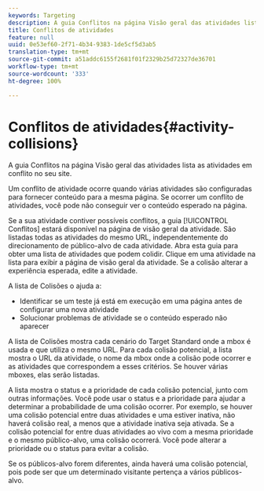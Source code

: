 ```yaml
---
keywords: Targeting
description: A guia Conflitos na página Visão geral das atividades lista as atividades em conflito no seu site.
title: Conflitos de atividades
feature: null
uuid: 0e53ef60-2f71-4b34-9383-1de5cf5d3ab5
translation-type: tm+mt
source-git-commit: a51addc6155f2681f01f2329b25d72327de36701
workflow-type: tm+mt
source-wordcount: '333'
ht-degree: 100%

---
```



# Conflitos de atividades{#activity-collisions}

A guia Conflitos na página Visão geral das atividades lista as atividades em conflito no seu site.

Um conflito de atividade ocorre quando várias atividades são configuradas para fornecer conteúdo para a mesma página. Se ocorrer um conflito de atividades, você pode não conseguir ver o conteúdo esperado na página.

Se a sua atividade contiver possíveis conflitos, a guia [!UICONTROL Conflitos] estará disponível na página de visão geral da atividade. São listadas todas as atividades do mesmo URL, independentemente do direcionamento de público-alvo de cada atividade. Abra esta guia para obter uma lista de atividades que podem colidir. Clique em uma atividade na lista para exibir a página de visão geral da atividade. Se a colisão alterar a experiência esperada, edite a atividade.

A lista de Colisões o ajuda a:

* Identificar se um teste já está em execução em uma página antes de configurar uma nova atividade
* Solucionar problemas de atividade se o conteúdo esperado não aparecer

A lista de Colisões mostra cada cenário do Target Standard onde a mbox é usada e que utiliza o mesmo URL. Para cada colisão potencial, a lista mostra o URL da atividade, o nome da mbox onde a colisão pode ocorrer e as atividades que correspondem a esses critérios. Se houver várias mboxes, elas serão listadas.

A lista mostra o status e a prioridade de cada colisão potencial, junto com outras informações. Você pode usar o status e a prioridade para ajudar a determinar a probabilidade de uma colisão ocorrer. Por exemplo, se houver uma colisão potencial entre duas atividades e uma estiver inativa, não haverá colisão real, a menos que a atividade inativa seja ativada. Se a colisão potencial for entre duas atividades ao vivo com a mesma prioridade e o mesmo público-alvo, uma colisão ocorrerá. Você pode alterar a prioridade ou o status para evitar a colisão.

Se os públicos-alvo forem diferentes, ainda haverá uma colisão potencial, pois pode ser que um determinado visitante pertença a vários públicos-alvo.

